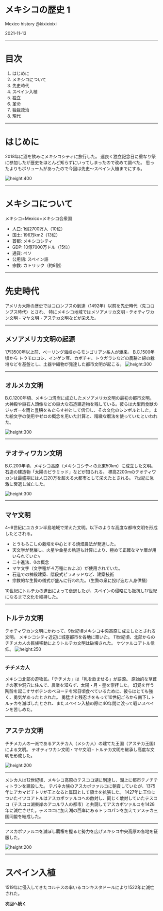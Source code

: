 # メキシコの歴史 1
Mexico history
@kixixixixi

2021-11-13

---

# 目次
1. はじめに
2. メキシコについて
3. 先史時代
4. スペイン入植
5. 独立
6. 革命
7. 独裁政治
8. 現代

---

# はじめに
2018年に酒を飲みにメキシコシティに旅行した。
運良く独立記念日に重なり祭に参加したが歴史をほとんど知らずにいってしまったので改めて調べた。
思ったよりもボリュームがあったので今回は先史〜スペイン入植までにする。

![height:400](https://lh3.googleusercontent.com/pw/AM-JKLWTIY5bBFB9iQTLOQFB_ewB8ZKT18EOmhKZmxr6V78ANIoelTZUdkQdI3OxJpi0UNjqMIAp-nHHDtKUR71zmglgAWhnkaN-eFpLN4NrQQVb3mY3avAwEt3GOhzbMBg7b6wdmXzb9cwUGfCHzQUr31u2=w2038-h1530-no?authuser=0)

---

# メキシコについて
メキシコ=Mexico=メキシコ合衆国
- 人口: 1億2700万人（10位）
- 国土: 196万km2（13位）
- 首都: メキシコシティ
- GDP: 10億7000万ドル（15位）
- 通貨: ペソ
- 公用語: スペイン語
- 宗教: カトリック（約8割）

---

# 先史時代
アメリカ大陸の歴史ではコロンブスの到達（1492年）以前を先史時代（先コロンブス時代）とされ、
特にメキシコ地域ではメソアメリカ文明・テオティワカン文明・マヤ文明・アステカ文明などが栄えた。

---

## メソアメリカ文明の起源
1万3500年以上前、ベーリング海峡からモンゴリアン系人が渡来。
B.C.1500年頃から トウモロコシ、インゲン豆、カボチャ、トウガラシなどの農耕と綿の栽培などを基盤とし、土器や織物が発達した都市文明が起こる。
![height:300](https://www.tabashio.jp/exhibition/web_exhibition/01/images/ph01.jpg)

---

## オルメカ文明
B.C.1200年頃、メキシコ湾岸に成立したメソアメリカ文明の最初の都市文明。
大神殿や巨石人頭像などの巨大な石造建造物を残している。彼らは大型肉食獣のジャガーを雨と豊穣をもたらす神として信仰し、その文化のシンボルとした。また絵文字の使用やゼロの概念を用いた計算と、精緻な暦法を使っていたといわれた。


![height:300](https://upload.wikimedia.org/wikipedia/commons/0/0a/Standing_jaguar.jpg)

---

## テオティワカン文明
B.C.200年頃、メキシコ高原（メキシコシティの北東50km）に成立した文明。石造の建造物「太陽のピラミッド」などが知られる。
標高2200mのテオティワカンは最盛期には人口20万を超える大都市として栄えたとされる。
7世紀に急激に衰退し滅亡した。

![height:300](https://lh3.googleusercontent.com/pw/AM-JKLX_H2muewb7wgSpGrirVMCowWPKB9nOoCBay3IPjHcyIvqHT3I54u9bAZ11ZWlaQXECie2B8lQJHC5PY2D15a6qOLK05ghbB6K4XRe8lWpfk3phz3MT_dlzGgEXw6ww-4GAnp1NBGRCxYfmTmPzV3Iu=w2718-h1528-no?authuser=0)

---

## マヤ文明
4~9世紀にユカタン半島地域で栄えた文明。以下のような高度な都市文明を形成したとされる。

- とうもろこしの栽培を中心とする焼畑農法が発達した。
- 天文学が発展し、火星や金星の軌道も計算により、極めて正確なマヤ暦が用いられていた≈
- 二十進法、0の概念
- マヤ文字（文字種が４万種におよぶ）が使用されていた。
- 石造での神殿建築、階段式ピラミッドなど、建築技術
- 宗教的な生贄の儀式が盛んに行われた。（生贄の泉に投げ込む人身供犠）

10世紀にトルテカの進出によって衰退したが、スペインの侵略にも抵抗し17世紀になるまで文化を維持した。

---

## トルテカ文明
テオティワカン文明にかわって、9世紀頃メキシコ中央高原に成立したとされる文明。
メキシコシティ近辺に城塞都市を各地に築いた。
11世紀頃、北部からのチチメカ人の民族移動によりトルテカ文明は破壊された。
ケツァルコアトル信仰。
![height:250](https://i-ogp.pximg.net/c/540x540_70/img-master/img/2016/08/29/23/21/39/58714676_p0_square1200.jpg)　

---

### チチメカ人
メキシコ北部の遊牧民。「チチメカ」は「乳を飲ませる」が語源。
原始的な草葺きの家や洞穴に住んで、農業を知らず、太陽・月・星を崇拝した。
幻覚を伴う陶酔を起こすサボテンのペヨーテを常日頃食べているために、彼らはとても強く、勇気があったとされた。
勇猛さと残忍さをもって10世紀ごろから南下しトルテカを滅ばしたとされ、またスペイン入植の際に40年間に渡って戦いスペインを苦しめた。

---

## アステカ文明
チチメカ人の一派であるアステカ人（メシカ人）の建てた王国（アステカ王国）による文明。
テオティワカン文明・マヤ文明・トルテカ文明を継承し高度な文明を形成した。

![height:200](https://cdn-ak.f.st-hatena.com/images/fotolife/c/calbalacrab/20190122/20190122165441.jpg)

---

メシカ人は12世紀頃、メキシコ高原のテスココ湖に到達し、湖上に都市テノチティトランを建設した。
テパネカ族のアスカポツァルコに朝貢していたが、1375年にアカマピチトリが王となると属国として領土を拡張した。
1427年に王位についたイツコアトルはアスカポツァルコへの敵対し、同じく敵対していたテスココ（テスココ湖東岸のアコルワ人の都市）と共闘してアスカポツァルコを1428年に滅亡させた。テスココに加え湖の西岸にあるトラコパンを加えてアステカ三国同盟を結成した。

---

アスカポツァルコを滅ぼし覇権を握ると勢力を広げメキシコ中央高原の各地を征服した。

![height:200](https://kotobank.jp/image/dictionary/nipponica/media/81306024010534.jpg)

---

# スペイン入植

1519年に侵入してきたコルテスの率いるコンキスタドールにより1522年に滅亡された。

**次回へ続く**